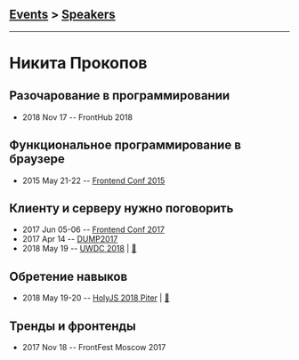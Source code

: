 ## [Events](../README.md) > [Speakers](../speakers.md)
---

# Никита Прокопов

## Разочарование в программировании
- 2018 Nov 17 -- FrontHub 2018    
## Функциональное программирование в браузере
- 2015 May 21-22 -- [Frontend Conf 2015](https://www.youtube.com/watch?v=binCNvZIZyM)    
## Клиенту и серверу нужно поговорить
- 2017 Jun 05-06 -- [Frontend Conf 2017](https://www.youtube.com/watch?v=B_1gC0Y2AgM)    
- 2017 Apr 14 -- [DUMP2017](https://www.youtube.com/watch?v=m-siXL-mbbE)    
- 2018 May 19 -- [UWDC 2018](https://youtu.be/B5RQTND0RtA?t=12298)  | [:notebook:](https://2018.uwdc.ru/storage/lectures/presentaions/1xm06L2hbmqu6Kz9YUsd3qmsUfjXtzVOfU0l42as.pdf)  
## Обретение навыков
- 2018 May 19-20 -- [HolyJS 2018 Piter](https://youtu.be/f6LsU1zotPI)  | [:notebook:](https://downloads.ctfassets.net/nn534z2fqr9f/67BsqZskIEA0IsIc8sKKKo/33f797cddc362a5c89f25ee4bc46f66a/Nikita_Prokopov_Skill_Acquisition.pdf)  
## Тренды и фронтенды
- 2017 Nov 18 -- FrontFest Moscow 2017    
